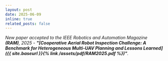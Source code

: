 ```yaml
---
layout: post
date: 2025-06-09
inline: true
related_posts: false
---
```


*New paper accepted to the IEEE Robotics and Automation Magazine **(RAM)**, 2025 - **"[Cooperative Aerial Robot Inspection Challenge: A Benchmark for Heterogeneous Multi-UAV Planning and Lessons Learned]({{ site.baseurl }}{% link /assets/pdf/RAM2025.pdf %})"**.*
